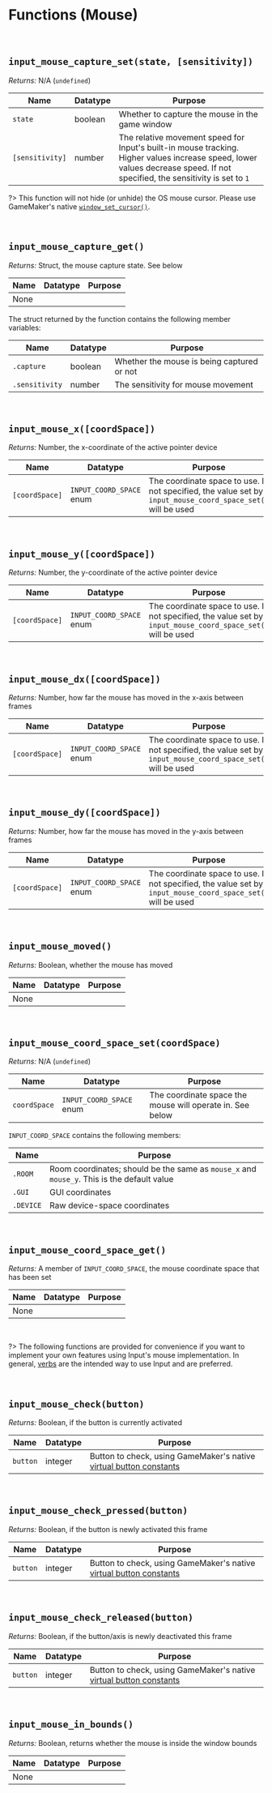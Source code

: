 # Functions (Mouse)

&nbsp;

## `input_mouse_capture_set(state, [sensitivity])`

*Returns:* N/A (`undefined`)

|Name           |Datatype|Purpose                                                                                                                                                                    |
|---------------|--------|---------------------------------------------------------------------------------------------------------------------------------------------------------------------------|
|`state`        |boolean |Whether to capture the mouse in the game window                                                                                                                            |
|`[sensitivity]`|number  |The relative movement speed for Input's built-in mouse tracking. Higher values increase speed, lower values decrease speed. If not specified, the sensitivity is set to `1`|

?> This function will not hide (or unhide) the OS mouse cursor. Please use GameMaker's native [`window_set_cursor()`](https://manual.yoyogames.com/GameMaker_Language/GML_Reference/Cameras_And_Display/The_Game_Window/window_set_cursor.htm).

&nbsp;

## `input_mouse_capture_get()`

*Returns:* Struct, the mouse capture state. See below

|Name|Datatype|Purpose|
|----|--------|-------|
|None|        |       |

The struct returned by the function contains the following member variables:

|Name          |Datatype|Purpose                                   |
|--------------|--------|------------------------------------------|
|`.capture`    |boolean |Whether the mouse is being captured or not|
|`.sensitivity`|number  |The sensitivity for mouse movement        |

&nbsp;

## `input_mouse_x([coordSpace])`

*Returns:* Number, the x-coordinate of the active pointer device

|Name          |Datatype                |Purpose                                                                                                     |
|--------------|------------------------|------------------------------------------------------------------------------------------------------------|
|`[coordSpace]`|`INPUT_COORD_SPACE` enum|The coordinate space to use. If not specified, the value set by `input_mouse_coord_space_set()` will be used|

&nbsp;

## `input_mouse_y([coordSpace])`

*Returns:* Number, the y-coordinate of the active pointer device

|Name          |Datatype                |Purpose                                                                                                     |
|--------------|------------------------|------------------------------------------------------------------------------------------------------------|
|`[coordSpace]`|`INPUT_COORD_SPACE` enum|The coordinate space to use. If not specified, the value set by `input_mouse_coord_space_set()` will be used|

&nbsp;

## `input_mouse_dx([coordSpace])`

*Returns:* Number, how far the mouse has moved in the x-axis between frames

|Name          |Datatype                |Purpose                                                                                                     |
|--------------|------------------------|------------------------------------------------------------------------------------------------------------|
|`[coordSpace]`|`INPUT_COORD_SPACE` enum|The coordinate space to use. If not specified, the value set by `input_mouse_coord_space_set()` will be used|

&nbsp;

## `input_mouse_dy([coordSpace])`

*Returns:* Number, how far the mouse has moved in the y-axis between frames

|Name          |Datatype                |Purpose                                                                                                     |
|--------------|------------------------|------------------------------------------------------------------------------------------------------------|
|`[coordSpace]`|`INPUT_COORD_SPACE` enum|The coordinate space to use. If not specified, the value set by `input_mouse_coord_space_set()` will be used|

&nbsp;

## `input_mouse_moved()`

*Returns:* Boolean, whether the mouse has moved

|Name|Datatype|Purpose|
|----|--------|-------|
|None|        |       |

&nbsp;

## `input_mouse_coord_space_set(coordSpace)`

*Returns:* N/A (`undefined`)

|Name        |Datatype                |Purpose                                                  |
|------------|------------------------|---------------------------------------------------------|
|`coordSpace`|`INPUT_COORD_SPACE` enum|The coordinate space the mouse will operate in. See below|

`INPUT_COORD_SPACE` contains the following members:

|Name     |Purpose                                                                                   |
|---------|------------------------------------------------------------------------------------------|
|`.ROOM`  |Room coordinates; should be the same as `mouse_x` and `mouse_y`. This is the default value|
|`.GUI`   |GUI coordinates                                                                           |
|`.DEVICE`|Raw device-space coordinates                                                              |

&nbsp;

## `input_mouse_coord_space_get()`

*Returns:* A member of `INPUT_COORD_SPACE`, the mouse coordinate space that has been set

|Name|Datatype|Purpose|
|----|--------|-------|
|None|        |       |

&nbsp;

?> The following functions are provided for convenience if you want to implement your own features using Input's mouse implementation. In general, [verbs](Verbs-and-Bindings) are the intended way to use Input and are preferred.

&nbsp;

## `input_mouse_check(button)`

*Returns:* Boolean, if the button is currently activated

|Name    |Datatype|Purpose                                               |
|--------|--------|------------------------------------------------------|
|`button`|integer |Button to check, using GameMaker's native [virtual button constants](https://manual.yoyogames.com/#t=GameMaker_Language%252FGML_Reference%252FGame_Input%252FMouse_Input%252FMouse_Input.htm)|

&nbsp;

## `input_mouse_check_pressed(button)`

*Returns:* Boolean, if the button is newly activated this frame

|Name    |Datatype|Purpose                                               |
|--------|--------|------------------------------------------------------|
|`button`|integer |Button to check, using GameMaker's native [virtual button constants](https://manual.yoyogames.com/#t=GameMaker_Language%252FGML_Reference%252FGame_Input%252FMouse_Input%252FMouse_Input.htm)|

&nbsp;

## `input_mouse_check_released(button)`

*Returns:* Boolean, if the button/axis is newly deactivated this frame

|Name    |Datatype|Purpose                                               |
|--------|--------|------------------------------------------------------|
|`button`|integer |Button to check, using GameMaker's native [virtual button constants](https://manual.yoyogames.com/#t=GameMaker_Language%252FGML_Reference%252FGame_Input%252FMouse_Input%252FMouse_Input.htm)|

&nbsp;

## `input_mouse_in_bounds()`

*Returns:* Boolean, returns whether the mouse is inside the window bounds

|Name|Datatype|Purpose|
|----|--------|-------|
|None|        |       |